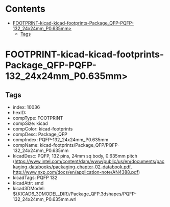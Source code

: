 



Contents
========

* [FOOTPRINT-kicad-kicad-footprints-Package_QFP-PQFP-132_24x24mm_P0.635mm>](#footprint-kicad-kicad-footprints-package_qfp-pqfp-132_24x24mm_p0635mm)
	* [Tags](#tags)

# FOOTPRINT-kicad-kicad-footprints-Package_QFP-PQFP-132_24x24mm_P0.635mm>

## Tags

- index: 10036
- hexID: 
- oompType: FOOTPRINT
- oompSize: kicad
- oompColor: kicad-footprints
- oompDesc: Package_QFP
- oompIndex: PQFP-132_24x24mm_P0.635mm
- oompName: kicad-footprints/Package_QFP/PQFP-132_24x24mm_P0.635mm
- kicadDesc: PQFP, 132 pins, 24mm sq body, 0.635mm pitch (https://www.intel.com/content/dam/www/public/us/en/documents/packaging-databooks/packaging-chapter-02-databook.pdf, http://www.nxp.com/docs/en/application-note/AN4388.pdf)
- kicadTags: PQFP 132
- kicadAttr: smd
- kicad3DModel: ${KICAD6_3DMODEL_DIR}/Package_QFP.3dshapes/PQFP-132_24x24mm_P0.635mm.wrl
